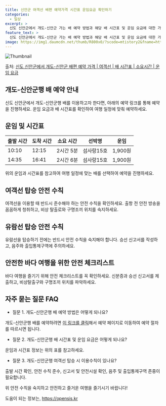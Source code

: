 ```yaml
---
title: 신안군 여객선 배편 예약가격 시간표 운임요금 확인하기
categories:
  - 일상
excerpt: >
  신도 신안군에서 개도-신안군 가는 배 예약 방법과 해당 배 시간표 및 운임 요금에 대한 가격 정보를 안내 드리겠습니다. 안전하고 재밋는 개도-신안군행 여행을 위해 아래 정보 참고하시기 바랍니다. 개도-신안군행 배편 예약하기 👈 클릭신도 신안군에서 개도-신안군행 배 시간표출발 시간도착 시간소요 시간선박명요금10:1012:152시간 5분섬사랑15호1,900원14:3516:412시간 6분섬사랑15호1,900원개도-신안군행 배편 예약하기 👈 클릭신도-신안군에서 개도-신안군행 여객선 탑승 시 이용수칙신도-신안군에서 개도-신안군행 여객선을 이용할 때 알아두어야 할 중요한 안전 수칙을 소개합니다. 중요 안전 수칙미리 출항시간 확인: 배 출항시간을 미리 확인하고 충분한 여유시간을 가지도록 합니다.계단 이용 주의: 항상..
feature_text: >
  신도 신안군에서 개도-신안군 가는 배 예약 방법과 해당 배 시간표 및 운임 요금에 대한 가격 정보를 안내 드리겠습니다. 안전하고 재밋는 개도-신안군행 여행을 위해 아래 정보 참고하시기 바랍니다. 개도-신안군행 배편 예약하기 👈 클릭신도 신안군에서 개도-신안군행 배 시간표출발 시간도착 시간소요 시간선박명요금10:1012:152시간 5분섬사랑15호1,900원14:3516:412시간 6분섬사랑15호1,900원개도-신안군행 배편 예약하기 👈 클릭신도-신안군에서 개도-신안군행 여객선 탑승 시 이용수칙신도-신안군에서 개도-신안군행 여객선을 이용할 때 알아두어야 할 중요한 안전 수칙을 소개합니다. 중요 안전 수칙미리 출항시간 확인: 배 출항시간을 미리 확인하고 충분한 여유시간을 가지도록 합니다.계단 이용 주의: 항상..
image: https://img1.daumcdn.net/thumb/R800x0/?scode=mtistory2&fname=https%3A%2F%2Fblog.kakaocdn.net%2Fdn%2FcXiMix%2FbtsHBzmZEZn%2FzGvakTj8VeYSKiJ9YCvFT0%2Fimg.webp
---
```


![Thumbnail](https://img1.daumcdn.net/thumb/R800x0/?scode=mtistory2&fname=https%3A%2F%2Fblog.kakaocdn.net%2Fdn%2FcXiMix%2FbtsHBzmZEZn%2FzGvakTj8VeYSKiJ9YCvFT0%2Fimg.webp)

<p>출처: <a href="https://opensis.kr/entry/%EC%8B%A0%EB%8F%84-%EC%8B%A0%EC%95%88%EA%B5%B0%EC%97%90%EC%84%9C-%EA%B0%9C%EB%8F%84-%EC%8B%A0%EC%95%88%EA%B5%B0-%EB%B0%B0%ED%8E%B8-%EC%98%88%EC%95%BD-%EA%B0%80%EA%B2%A9-%EC%97%AC%EA%B0%9D%EC%84%A0-%EB%B0%B0-%EC%8B%9C%EA%B0%84%ED%91%9C-%EC%86%8C%EC%9A%94%EC%8B%9C%EA%B0%84-%EC%9A%B4%EC%9E%84-%EC%9A%94%EA%B8%88" rel="dofollow">신도 신안군에서 개도-신안군 배편 예약 가격 | 여객선 | 배 시간표 | 소요시간 | 운임 요금</a> </p>

## 개도-신안군행 배 예약 안내

신도 신안군에서 개도-신안군행 배를 이용하고자 한다면, 아래의 예약 링크를 통해 예약을 진행하세요. 운임 요금과 배 시간표를 확인하여 여행
일정에 맞춰 예약하세요.

## 운임 및 시간표

**출발 시간** | **도착 시간** | **소요 시간** | **선박명** | **운임**  
---|---|---|---|---  
10:10 | 12:15 | 2시간 5분 | 섬사랑15호 | 1,900원  
14:35 | 16:41 | 2시간 6분 | 섬사랑15호 | 1,900원  
  
위의 운임과 시간표를 참고하여 여행 일정에 맞는 배를 선택하여 예약을 진행하세요.

## 여객선 탑승 안전 수칙

여객선을 이용할 때 반드시 준수해야 하는 안전 수칙을 확인하세요. 출항 전 안전 방송을 꼼꼼하게 청취하고, 비상 탈출로와 구명조끼 위치를
숙지하세요.

## 유람선 탑승 안전 수칙

유람선을 탑승하기 전에는 반드시 안전 수칙을 숙지해야 합니다. 승선 신고서를 작성하고, 음주와 출입통제구역에 주의하세요.

## 안전한 바다 여행을 위한 안전 체크리스트

바다 여행을 즐기기 위해 안전 체크리스트를 꼭 확인하세요. 신분증과 승선 신고서를 제출하고, 비상탈출구와 구명조끼 위치를 파악하세요.

## 자주 묻는 질문 FAQ

  * 질문 1. 개도-신안군행 배 예약 방법은 어떻게 되나요? 

개도-신안군행 배를 예약하려면 [이 링크를 클릭](https://example.com/booking)해서 예약 페이지로 이동하여 예약 절차를
따르시면 됩니다.

  * 질문 2. 개도-신안군행 배 시간표 및 운임 요금은 어떻게 되나요? 

운임과 시간표 정보는 위의 표를 참고하세요.

  * 질문 3. 개도-신안군행 여객선 탑승 시 이용수칙이 있나요? 

출발 시간 확인, 안전 수칙 준수, 신고서 및 안전시설 확인, 음주 및 출입통제구역 존중이 필요합니다.

위 안전 수칙을 숙지하고 안전하고 즐거운 여행을 즐기시기 바랍니다!

 

도움이 되는 정보는, <a href="https://opensis.kr" rel="dofollow">https://opensis.kr</a>


